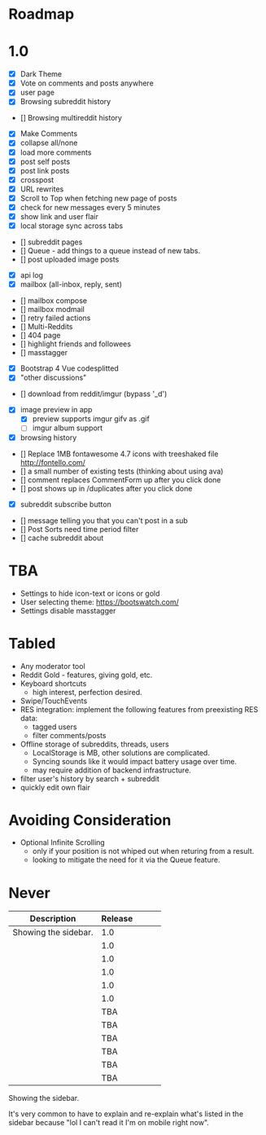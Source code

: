 # Roadmap

# 1.0

- [x] Dark Theme
- [x] Vote on comments and posts anywhere
- [x] user page
- [x] Browsing subreddit history
- [] Browsing multireddit history
- [x] Make Comments
- [x] collapse all/none
- [x] load more comments
- [x] post self posts
- [x] post link posts
- [x] crosspost
- [x] URL rewrites
- [x] Scroll to Top when fetching new page of posts
- [x] check for new messages every 5 minutes
- [x] show link and user flair
- [x] local storage sync across tabs
- [] subreddit pages
- [] Queue - add things to a queue instead of new tabs.
- [] post uploaded image posts
- [x] api log
- [x] mailbox (all-inbox, reply, sent)
- [] mailbox compose
- [] mailbox modmail
- [] retry failed actions
- [] Multi-Reddits
- [] 404 page
- [] highlight friends and followees
- [] masstagger
- [x] Bootstrap 4 Vue codesplitted
- [x] "other discussions"
- [] download from reddit/imgur (bypass '\_d')
- [x] image preview in app
    - [x] preview supports imgur gifv as .gif
    - [ ] imgur album support
- [x] browsing history
- [] Replace 1MB fontawesome 4.7 icons with treeshaked file http://fontello.com/
- [] a small number of existing tests (thinking about using ava)
- [] comment replaces CommentForm up after you click done
- [] post shows up in /duplicates after you click done
- [x] subreddit subscribe button
- [] message telling you that you can't post in a sub
- [] Post Sorts need time period filter
- [] cache subreddit about

# TBA

- Settings to hide icon-text or icons or gold
- User selecting theme: https://bootswatch.com/
- Settings disable masstagger

# Tabled

- Any moderator tool
- Reddit Gold - features, giving gold, etc.
- Keyboard shortcuts
    - high interest, perfection desired.
- Swipe/TouchEvents
- RES integration: implement the following features from preexisting RES data:
    - tagged users
    - filter comments/posts
- Offline storage of subreddits, threads, users
    - LocalStorage is MB, other solutions are complicated.
    - Syncing sounds like it would impact battery usage over time.
    - may require addition of backend infrastructure.
- filter user's history by search + subreddit
- quickly edit own flair

# Avoiding Consideration

- Optional Infinite Scrolling
    - only if your position is not whiped out when returing from a result.
    - looking to mitigate the need for it via the Queue feature.


# Never

| Description | Release |   |   |   |
|---|---|---|---|---|
| Showing the sidebar. | 1.0 |   |   |   |
|   | 1.0 |   |   |   |
|   | 1.0 |   |   |   |
|   | 1.0 |   |   |   |
|   | 1.0 |   |   |   |
|   | 1.0 |   |   |   |
|   | TBA |   |   |   |
|   | TBA |   |   |   |
|   | TBA |   |   |   |
|   | TBA |   |   |   |
|   | TBA |   |   |   |
|   | TBA |   |   |   |


Showing the sidebar.

It's very common to have to explain and re-explain what's listed in the sidebar because "lol I can't read it I'm on mobile right now".
